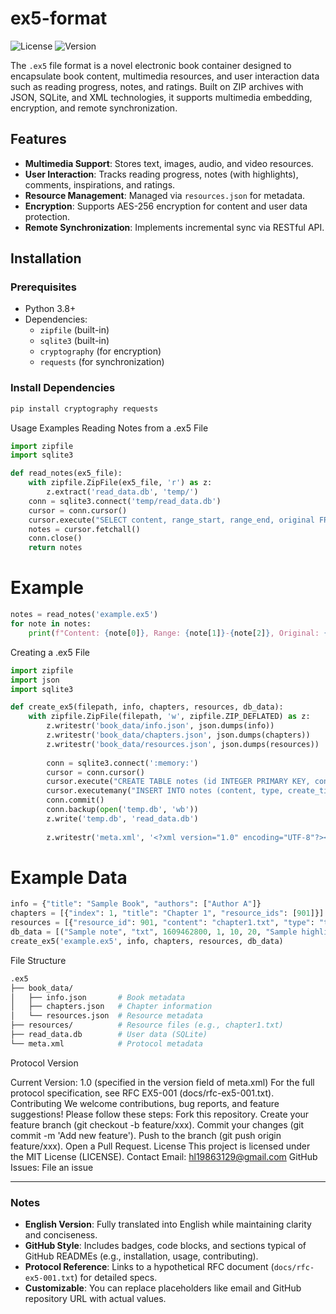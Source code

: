 # ex5-format

![License](https://img.shields.io/badge/license-MIT-blue.svg)
![Version](https://img.shields.io/badge/version-1.0-green.svg)

The `.ex5` file format is a novel electronic book container designed to encapsulate book content, multimedia resources, and user interaction data such as reading progress, notes, and ratings. Built on ZIP archives with JSON, SQLite, and XML technologies, it supports multimedia embedding, encryption, and remote synchronization.

## Features

- **Multimedia Support**: Stores text, images, audio, and video resources.
- **User Interaction**: Tracks reading progress, notes (with highlights), comments, inspirations, and ratings.
- **Resource Management**: Managed via `resources.json` for metadata.
- **Encryption**: Supports AES-256 encryption for content and user data protection.
- **Remote Synchronization**: Implements incremental sync via RESTful API.

## Installation

### Prerequisites

- Python 3.8+
- Dependencies:
  - `zipfile` (built-in)
  - `sqlite3` (built-in)
  - `cryptography` (for encryption)
  - `requests` (for synchronization)

### Install Dependencies

```bash
pip install cryptography requests
```
Usage Examples
Reading Notes from a .ex5 File

```python
import zipfile
import sqlite3

def read_notes(ex5_file):
    with zipfile.ZipFile(ex5_file, 'r') as z:
        z.extract('read_data.db', 'temp/')
    conn = sqlite3.connect('temp/read_data.db')
    cursor = conn.cursor()
    cursor.execute("SELECT content, range_start, range_end, original FROM notes")
    notes = cursor.fetchall()
    conn.close()
    return notes
```

# Example

```python
notes = read_notes('example.ex5')
for note in notes:
    print(f"Content: {note[0]}, Range: {note[1]}-{note[2]}, Original: {note[3]}")
```

Creating a .ex5 File

```python
import zipfile
import json
import sqlite3

def create_ex5(filepath, info, chapters, resources, db_data):
    with zipfile.ZipFile(filepath, 'w', zipfile.ZIP_DEFLATED) as z:
        z.writestr('book_data/info.json', json.dumps(info))
        z.writestr('book_data/chapters.json', json.dumps(chapters))
        z.writestr('book_data/resources.json', json.dumps(resources))
        
        conn = sqlite3.connect(':memory:')
        cursor = conn.cursor()
        cursor.execute("CREATE TABLE notes (id INTEGER PRIMARY KEY, content TEXT, type TEXT, create_time INTEGER, user_id INTEGER, range_start INTEGER, range_end INTEGER, original TEXT)")
        cursor.executemany("INSERT INTO notes (content, type, create_time, user_id, range_start, range_end, original) VALUES (?, ?, ?, ?, ?, ?, ?)", db_data)
        conn.commit()
        conn.backup(open('temp.db', 'wb'))
        z.write('temp.db', 'read_data.db')
        
        z.writestr('meta.xml', '<?xml version="1.0" encoding="UTF-8"?><meta><version>1.0</version><encryption>AES-256</encryption><encrypt_scope>7</encrypt_scope></meta>')
```

# Example Data

```python
info = {"title": "Sample Book", "authors": ["Author A"]}
chapters = [{"index": 1, "title": "Chapter 1", "resource_ids": [901]}]
resources = [{"resource_id": 901, "content": "chapter1.txt", "type": "txt", "resType": null}]
db_data = [("Sample note", "txt", 1609462800, 1, 10, 20, "Sample highlight")]
create_ex5('example.ex5', info, chapters, resources, db_data)
```

File Structure

```bash
.ex5
├── book_data/
│   ├── info.json       # Book metadata
│   ├── chapters.json   # Chapter information
│   └── resources.json  # Resource metadata
├── resources/          # Resource files (e.g., chapter1.txt)
├── read_data.db        # User data (SQLite)
└── meta.xml            # Protocol metadata

```

Protocol Version

Current Version: 1.0 (specified in the version field of meta.xml)
For the full protocol specification, see RFC EX5-001 (docs/rfc-ex5-001.txt).
Contributing
We welcome contributions, bug reports, and feature suggestions! Please follow these steps:
Fork this repository.
Create your feature branch (git checkout -b feature/xxx).
Commit your changes (git commit -m 'Add new feature').
Push to the branch (git push origin feature/xxx).
Open a Pull Request.
License
This project is licensed under the MIT License (LICENSE).
Contact
Email: hl19863129@gmail.com
GitHub Issues: File an issue

---

### **Notes**
- **English Version**: Fully translated into English while maintaining clarity and conciseness.
- **GitHub Style**: Includes badges, code blocks, and sections typical of GitHub READMEs (e.g., installation, usage, contributing).
- **Protocol Reference**: Links to a hypothetical RFC document (`docs/rfc-ex5-001.txt`) for detailed specs.
- **Customizable**: You can replace placeholders like email and GitHub repository URL with actual values.